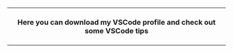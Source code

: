 <hr>

<h3 align="center">Here you can download my VSCode profile and check out some VSCode tips<h3>

<hr>
